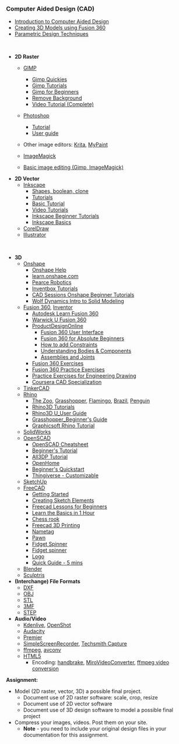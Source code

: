 ### Computer Aided Design (CAD)
- [Introduction to Computer Aided Design](https://skeatz.github.io/ep1000digfab/04_CAD/CAD_introduction.html)
- [Creating 3D Models using Fusion 360](https://skeatz.github.io/ep1000digfab/04_CAD/creating_models.html)
- [Parametric Design Techniques](https://skeatz.github.io/ep1000digfab/04_CAD/parametric_design.html)

<br>

- **2D Raster**
  * [GIMP](https://www.gimp.org/)
    * [Gimp Quickies](https://www.gimp.org/tutorials/GIMP_Quickies/)
    * [Gimp Tutorials](https://www.gimp.org/tutorials/)
    * [Gimp for Beginners](https://daviesmediadesign.com/20-gimp-2-10-tutorials-for-beginners/)
    * [Remove Background](https://www.youtube.com/watch?v=Gfu_kQppNG0)
    * [Video Tutorial (Complete)](https://www.youtube.com/watch?v=2EPIUyFJ4ag&t=37s)
    
  * [Photoshop](https://www.adobe.com/products/photoshop.html)
    * [Tutorial](https://helpx.adobe.com/photoshop/tutorials.html)
    * [User guide](https://helpx.adobe.com/photoshop/user-guide.html)
  * Other image editors: [Krita](https://krita.org/en/), [MyPaint](http://mypaint.org/)
  * [ImageMagick](https://imagemagick.org/index.php)
  * [Basic image editing (Gimp, ImageMagick)](http://academy.cba.mit.edu/classes/computer_design/image.html)
* **2D Vector**
  * [Inkscape](https://inkscape.org/)
    * [Shapes, boolean, clone](http://academy.cba.mit.edu/classes/computer_design/inkscape.mp4)
    * [Tutorials](https://inkscape.org/learn/tutorials/)
    * [Basic Tutorial](https://inkscape.org/en/doc/tutorials/basic/tutorial-basic.html)
    * [Video Tutorials](https://inkscape.org/learn/videos/)
    * [Inkscape Beginner Tutorials](https://www.youtube.com/playlist?list=PLynG8gQD-n8BMplEVZVsoYlaRgqzG1qc4)
    * [Inkscape Basics](https://www.youtube.com/playlist?list=PL_7viLFyJ7sAx1Ykjn5mqwVLfqIrs7UEy)
  * [CorelDraw](https://www.coreldraw.com/en/)
  * [Illustrator](https://www.adobe.com/products/illustrator.html)
<br>

* **3D**
  * [Onshape](https://www.onshape.com/en/)
    * [Onshape Help](https://cad.onshape.com/help/Content/Primer/onshape_primer.htm?tocpath=Welcome%20to%20Onshape%20Help%7COnshape%20Primer%7C_____0)
    * [learn.onshape.com](https://learn.onshape.com/)
    * [Pearce Robotics](http://students.pearcerobotics.com/training/onshape)
    * [Inventbox Tutorials](https://www.youtube.com/playlist?list=PL2935W76vRNEE_NNWlpUar20iUdkFQ1z2)
    * [CAD Sessions Onshape Beginner Tutorials](https://www.youtube.com/playlist?list=PLxmrkna-ixrIQmsPR3MITi4Ru1bnMH4-l)
    * [Wolf Dynamics Intro to Solid Modeling](http://www.wolfdynamics.com/wiki/onshape.pdf)
  * [Fusion 360](https://www.autodesk.com/products/fusion-360/students-teachers-educators), [Inventor](https://www.autodesk.com.sg/products/inventor/overview)
    * [Autodesk Learn Fusion 360](https://f360ap.autodesk.com/courses)
    * [Warwick U Fusion 360](https://warwick.ac.uk/fac/sci/wmg/about/outreach/resources/fusion_tutorials/)
    * [ProductDesignOnline](https://productdesignonline.com/fusion-360/)
      * [Fusion 360 User Interface](https://www.youtube.com/watch?v=sZwM87-nsYA)
      * [Fusion 360 for Absolute Beginners](https://www.youtube.com/watch?v=qvrHuaHhqHI)
      * [How to add Constraints](https://www.youtube.com/watch?v=BGwBZJ14KHQ&list=PLrZ2zKOtC_-DR2ZkMaK3YthYLErPxCnT-&index=18)
      * [Understanding Bodies & Components](https://productdesignonline.com/tips-and-tricks/understanding-bodies-and-components-fusion-360-rule-1/)
      * [Assemblies and Joints](https://www.youtube.com/watch?v=t41QmQszcbE)
    * [Fusion 360 Exercises](https://www.youtube.com/channel/UC5jIedWB0-o9Zq0kZPmHeEw/videos)
    * [Fusion 360 Practice Exercises](https://en.calameo.com/read/004987257fab6b0564037)
    * [Practice Exercises for Engineering Drawing](https://www.researchgate.net/publication/335222697_PRACTICE_PROBLEMS_FOR_ENGINEERING_DRAWING_I)
    * [Coursera CAD Specialization](https://www.coursera.org/specializations/cad-design-digital-manufacturing)
  * [TinkerCAD](https://www.tinkercad.com/)
  * [Rhino](https://www.rhino3d.com/)
    * [The Zoo](https://wiki.mcneel.com/zoo/home), [Grasshopper](https://www.rhino3d.com/6/new/grasshopper), [Flamingo](https://wiki.mcneel.com/flamingo/home), [Brazil](https://wiki.mcneel.com/brazil/home), [Penguin](https://wiki.mcneel.com/penguin/home)
    * [Rhino3D Tutorials](https://www.rhino3d.com/tutorials)
    * [Rhino3D U_User Guide](https://rhino3du.ning.com/page/basic-tutorials-in-the-user-guide)
    * [Grasshopper_Beginner's Guide](https://blog.ramboll.com/rcd/tutorials/a-beginners-guide-to-visual-scripting-with-grasshopper.html)
    * [Graphicsoft Rhino Tutorial](https://education.graphisoft.com/mod/book/view.php?id=155&chapterid=1939)
  * [SolidWorks](https://www.solidworks.com/)
  * [OpenSCAD](http://www.openscad.org/)
    * [OpenSCAD Cheatsheet](https://www.openscad.org/cheatsheet/)
    * [Beginner's Tutorial](http://edutechwiki.unige.ch/en/OpenScad_beginners_tutorial)
    * [All3DP Tutorial](https://all3dp.com/2/openscad-tutorial-for-beginners-5-easy-steps/)
    * [OpenHome](https://openhome.cc/eGossip/OpenSCAD/)
    * [Beginner's Quickstart](https://www.youtube.com/watch?v=oTCu2hCuqfg&t=47s)
    * [Thingiverse - Customizable](https://www.thingiverse.com/search?q=customizable&dwh=295dbaef526c250)
  * [SketchUp](https://www.sketchup.com/)
  * [FreeCAD](https://www.freecadweb.org/)
    - [Getting Started](https://www.youtube.com/playlist?list=PLxa9m2nC6N924jFUOYRECQUMm9xl4_jUI)
    - [Creating Sketch Elements](https://www.youtube.com/watch?v=PlLH0JtEZps)
    - [Freecad Lessons for Beginners](https://www.youtube.com/playlist?list=PL6fZ68Cq3L8k0JhxnIVjZQN26cn9idJrj)
    - [Learn the Basics in 1 Hour](https://www.scan2cad.com/cad/freecad-basics/)
    - [Chess rook](https://www.youtube.com/watch?v=s-2PAjQyQVY)
    - [Freecad 3D Printing](https://all3dp.com/1/freecad-tutorial-3d-printing/)
    - [Nametag](https://www.youtube.com/watch?v=h37J23KD2C8)
    - [Pawn](https://www.youtube.com/watch?v=xWG05uh2sxM)
    - [Fidget Spinner](https://www.youtube.com/watch?v=SXnXeENlwt8)
    - [Fidget spinner](https://www.youtube.com/watch?v=fnrcZQIJi1M)
    - [Logo](https://www.youtube.com/watch?v=yVmtAP1KCfY)
    - [Quick Guide - 5 mins](https://www.youtube.com/watch?v=d_o6IzcLHvk)
  * [Blender](https://www.blender.org/)
  * [Sculptris](https://pixologic.com/sculptris/)
* **(Interchange) File Formats**
  * [DXF](https://en.wikipedia.org/wiki/AutoCAD_DXF)
  * [OBJ](https://all3dp.com/1/obj-file-format-3d-printing-cad/)
  * [STL](https://all3dp.com/what-is-stl-file-format-extension-3d-printing/)
  * [3MF](https://fileinfo.com/extension/3mf)
  * [STEP](https://fileinfo.com/extension/step)
* **Audio/Video**
  * [Kdenlive](https://kdenlive.org/en/), [OpenShot](https://www.openshot.org/)
  * [Audacity](https://www.audacityteam.org/)
  * [Premier](https://www.adobe.com/sea/products/premiere.html)
  * [SimpleScreenRecorder](https://www.maartenbaert.be/simplescreenrecorder/), [Techsmith Capture](https://www.techsmith.com/jing-tool.html)
  * [ffmpeg](http://ffmpeg.org/), [avconv](https://libav.org/docs/avconv.html)
  * [HTML5](https://developer.mozilla.org/en-US/docs/Learn/HTML/Multimedia_and_embedding/Video_and_audio_content)
    * Encoding: [handbrake](https://handbrake.fr/), [MiroVideoConverter](http://www.mirovideoconverter.com/), [ffmpeg video conversion](http://academy.cba.mit.edu/classes/computer_design/video.html)
  

**Assignment:**
* Model (2D raster, vector, 3D) a possible final project.
  * Document use of 2D raster software: scale, crop, resize
  * Document use of 2D vector software
  * Document use of 3D design software to model a possible final project
* Compress your images, videos. Post them on your site.
  * **Note** - you need to include your original design files in your documentation for this assignment.
